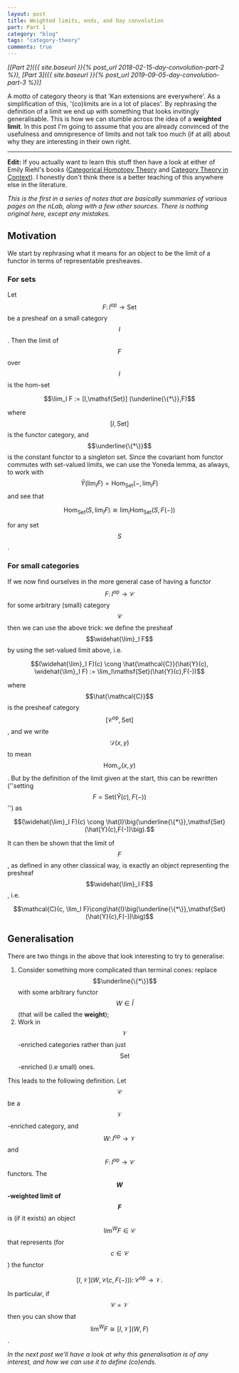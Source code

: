 ```yaml
---
layout: post
title: Weighted limits, ends, and Day convolution
part: Part 1
category: "blog"
tags: "category-theory"
comments: true
---
```


_[[Part 2]({{ site.baseurl }}{% post_url 2018-02-15-day-convolution-part-2 %}), [Part 3]({{ site.baseurl }}{% post_url 2019-09-05-day-convolution-part-3 %})]_

A motto of category theory is that 'Kan extensions are everywhere'. As a
simplification of this, '(co)limits are in a lot of places'. By rephrasing
the definition of a limit we end up with something that looks invitingly
generalisable. This is how we can stumble across the idea of a
**weighted limit**. In this post I'm going to assume that you are already
convinced of the usefulness and omnipresence of limits and not talk too much
(if at all) about why they are interesting in their own right.

<!--more-->
---

**Edit:** If you actually want to learn this stuff then have a look at either of Emily Riehl's books ([Categorical Homotopy Theory](http://www.math.jhu.edu/~eriehl/cathtpy.pdf) and [Category Theory in Context](http://www.math.jhu.edu/~eriehl/context.pdf)).
I honestly don't think there is a better teaching of this anywhere else in the literature.

*This is the first in a series of notes that are basically summaries of various
pages on the nLab, along with a few other sources. There is nothing original
here, except any mistakes.*


## Motivation

We start by rephrasing what it means for an object to be the limit of a functor
in terms of representable presheaves.

### For sets

Let $$F\colon I^\mathrm{op}\to\mathsf{Set}$$ be a presheaf on a small category
$$I$$. Then the limit of $$F$$ over $$I$$ is the hom-set

$$\lim_I F := [I,\mathsf{Set}] (\underline{\{*\}},F)$$

where $$[I,\mathsf{Set}]$$ is the functor category, and $$\underline{\{*\}}$$ is the
constant functor to a singleton set. Since the covariant hom functor commutes
with set-valued limits, we can use the Yoneda lemma, as always, to work with
$$\hat{Y}(\lim_I F) = \mathrm{Hom}_{\mathsf{Set}}(-,\lim_I F)$$ and see that

$$\mathrm{Hom}_{\mathsf{Set}}(S,\lim_I F) \cong \lim_I\mathrm{Hom}_{\mathsf{Set}}(S,F(-))$$

for any set $$S$$.

### For small categories

If we now find ourselves in the more general case of having a functor 
$$F\colon I^\mathrm{op}\to\mathcal{C}$$ for some arbitrary (small) category
$$\mathcal{C}$$ then we can use the above trick: we define the presheaf
$$\widehat{\lim}_I F$$ by using the set-valued limit above, i.e.

$$(\widehat{\lim}_I F)(c) \cong \hat{\mathcal{C}}(\hat{Y}(c), \widehat{\lim}_I F) := \lim_I\mathsf{Set}(\hat{Y}(c),F(-))$$

where $$\hat{\mathcal{C}}$$ is the presheaf category
$$[\mathcal{C}^\mathrm{op},\mathsf{Set}]$$, and we write $$\mathcal{D}(x,y)$$ to
mean $$\mathrm{Hom}_\mathcal{D}(x,y)$$. But by the definition of the limit given
at the start, this can be rewritten (''setting
$$F = \mathsf{Set}(\hat{Y}(c),F(-))$$'') as

$$(\widehat{\lim}_I F)(c) \cong \hat{I}\big(\underline{\{*\}},\mathsf{Set}(\hat{Y}(c),F(-))\big).$$

It can then be shown that the limit of $$F$$, as defined in any other classical
way, is exactly an object representing the presheaf $$\widehat{\lim}_I F$$, i.e.

$$\mathcal{C}(c, \lim_I F)\cong\hat{I}\big(\underline{\{*\}},\mathsf{Set}(\hat{Y}(c),F(-))\big)$$

## Generalisation

There are two things in the above that look interesting to try to
generalise:

1.  Consider something more complicated than terminal cones: replace
    $$\underline{\{*\}}$$ with some arbitrary functor $$W\in\hat{I}$$ (that will be
    called the **weight**);
2.  Work in $$\mathcal{V}$$-enriched categories rather than just
    $$\mathsf{Set}$$-enriched (i.e small) ones.

This leads to the following definition. Let $$\mathcal{C}$$ be a
$$\mathcal{V}$$-enriched category, and $$W\colon I^\mathrm{op}\to\mathcal{V}$$ and
$$F\colon I^\mathrm{op}\to\mathcal{C}$$ functors. The **$$W$$-weighted limit of $$F$$**
is (if it exists) an object $$\lim^W F\in\mathcal{C}$$ that represents (for
$$c\in\mathcal{C}$$) the functor

$$[I,\mathcal{V}]\big(W,\mathcal{C}(c,F(-))\big)\colon\mathcal{C}^\mathrm{op}\to\mathcal{V}.$$

In particular, if $$\mathcal{C}=\mathcal{V}$$ then you can show that
$$\lim^W F\cong [I,\mathcal{V}](W,F)$$.

_In the next post we'll have a look at *why* this generalisation is of
any interest, and how we can use it to define (co)ends._

